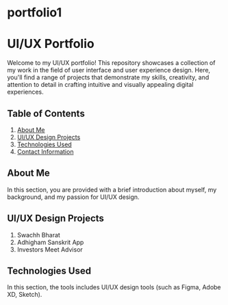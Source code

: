 # portfolio1


# UI/UX Portfolio

Welcome to my UI/UX portfolio! This repository showcases a collection of my work in the field of user interface and user experience design. Here, you'll find a range of projects that demonstrate my skills, creativity, and attention to detail in crafting intuitive and visually appealing digital experiences.

## Table of Contents

1. [About Me](#about-me)
2. [UI/UX Design Projects](#ui-ux-design-projects)
4. [Technologies Used](#technologies-used)
5. [Contact Information](#contact-information)

## About Me

In this section, you are provided with a brief introduction about myself, my background, and my passion for UI/UX design. 

## UI/UX Design Projects
1. Swachh Bharat
2. Adhigham Sanskrit App
3. Investors Meet Advisor

## Technologies Used

In this section, the tools includes UI/UX design tools (such as Figma, Adobe XD, Sketch). 

